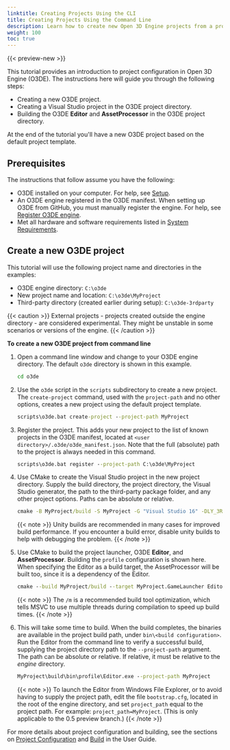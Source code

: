 ```yaml
---
linktitle: Creating Projects Using the CLI
title: Creating Projects Using the Command Line
description: Learn how to create new Open 3D Engine projects from a project template using the CLI.
weight: 100
toc: true
---
```


{{< preview-new >}}

This tutorial provides an introduction to project configuration in Open 3D Engine (O3DE). The instructions here will guide you through the following steps:

* Creating a new O3DE project.
* Creating a Visual Studio project in the O3DE project directory.
* Building the O3DE **Editor** and **AssetProcessor** in the O3DE project directory.

At the end of the tutorial you'll have a new O3DE project based on the default project template.

## Prerequisites

The instructions that follow assume you have the following:

* O3DE installed on your computer. For help, see [Setup](/docs/welcome-guide/setup).
* An O3DE engine registered in the O3DE manifest. When setting up O3DE from GitHub, you must manually register the engine. For help, see [Register O3DE engine](/docs/welcome-guide/setup/setup-from-github/#register-o3de-engine).
* Met all hardware and software requirements listed in [System Requirements](/docs/welcome-guide/setup/requirements.md).

## Create a new O3DE project

<!---
Project directories can be located either in the same directory as the O3DE root directory or outside of this directory. The latter are referred to as "external projects" in this documentation.
-->
This tutorial will use the following project name and directories in the examples:

* O3DE engine directory: `C:\o3de`
* New project name and location: `C:\o3de\MyProject`
* Third-party directory (created earlier during setup): `C:\o3de-3rdparty`

{{< caution >}}
External projects - projects created outside the engine directory - are considered experimental. They might be unstable in some scenarios or versions of the engine.
{{< /caution >}}

**To create a new O3DE project from command line**

1. Open a command line window and change to your O3DE engine directory. The default `o3de` directory is shown in this example.

    ```cmd
    cd o3de
    ```

1. Use the `o3de` script in the `scripts` subdirectory to create a new project. The `create-project` command, used with the `project-path` and no other options, creates a new project using the default project template.

    ```cmd
    scripts\o3de.bat create-project --project-path MyProject
    ```

1. Register the project. This adds your new project to the list of known projects in the O3DE manifest, located at `<user directory>/.o3de/o3de_manifest.json`. Note that the full (absolute) path to the project is always needed in this command.

    ```cmd
    scripts\o3de.bat register --project-path C:\o3de\MyProject
    ```

1. Use CMake to create the Visual Studio project in the new project directory. Supply the build directory, the project directory, the Visual Studio generator, the path to the third-party package folder, and any other project options. Paths can be absolute or relative.

    ```cmd
    cmake -B MyProject/build -S MyProject -G "Visual Studio 16" -DLY_3RDPARTY_PATH=C:\o3de-3rdparty -DLY_UNITY_BUILD=ON
    ```

    {{< note >}}
Unity builds are recommended in many cases for improved build performance. If you encounter a build error, disable unity builds to help with debugging the problem.
    {{< /note >}}

1. Use CMake to build the project launcher, O3DE **Editor**, and **AssetProcessor**. Building the `profile` configuration is shown here. When specifying the Editor as a build target, the AssetProcessor will be built too, since it is a dependency of the Editor.

    ```cmd
    cmake --build MyProject/build --target MyProject.GameLauncher Editor --config profile -- /m
    ```

    {{< note >}}
The `/m` is a recommended build tool optimization, which tells MSVC to use multiple threads during compilation to speed up build times.
    {{< /note >}}

1. This will take some time to build. When the build completes, the binaries are available in the project build path, under `bin\<build configuration>`. Run the Editor from the command line to verify a successful build, supplying the project directory path to the `--project-path` argument. The path can be absolute or relative. If relative, it must be relative to the _engine_ directory.

    ```cmd
    MyProject\build\bin\profile\Editor.exe --project-path MyProject
    ```

    {{< note >}}
To launch the Editor from Windows File Explorer, or to avoid having to supply the project path, edit the file `bootstrap.cfg`, located in the root of the engine directory, and set `project_path` equal to the project path. For example: `project_path=MyProject`. (This is only applicable to the 0.5 preview branch.)
    {{< /note >}}

For more details about project configuration and building, see the sections on [Project Configuration](/docs/user-guide/project-config) and [Build](/docs/user-guide/build) in the User Guide.
